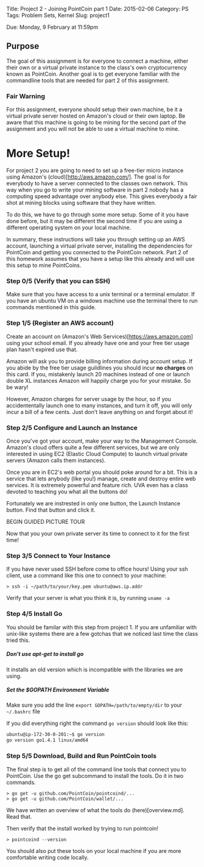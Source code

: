 Title: Project 2 - Joining PointCoin part 1
Date: 2015-02-06
Category: PS
Tags: Problem Sets, Kernel
Slug: project1

   <div class="due">
   Due: Monday, 9 February at 11:59pm
      </div>

## Purpose

The goal of this assignment is for everyone to connect a machine, either
their own or a virtual private instance to the class's own cryptocurrency 
known as PointCoin. Another goal is to get everyone familiar with the commandline
tools that are needed for part 2 of this assignment.


### Fair Warning

For this assignment, everyone should setup their own machine, be it a virtual private server 
hosted on Amazon's cloud or their own laptop. Be aware that this machine is going to 
be mining for the second part of the assignment and you will not be able to use a virtual
machine to mine. 


# More Setup!
For project 2 you are going to need to set up a free-tier micro instance using Amazon's 
(cloud)[http://aws.amazon.com/]. The goal is for everybody to have a server connected 
to the classes own network. This way when you go to write your mining software in part 2
nobody has a computing speed advantage over anybody else. This gives everybody a fair
shot at mining blocks using software that they have written. 

To do this, we have to go through some more setup. Some of it you have done before,
but it may be different the second time if you are using a different operating system
on your local machine.

In summary, these instructions will take you through setting up an AWS account, launching 
a virtual private server, installing the dependencies for PointCoin and getting 
you connected to the PointCoin network. Part 2 of this homework assumes that you have 
a setup like this already and will use this setup to mine PointCoins. 

### Step 0/5 (Verify that you can SSH)

Make sure that you have access to a unix terminal or a terminal emulator. If you have
an ubuntu VM on a windows machine use the terminal there to run commands mentioned in this guide.

### Step 1/5 (Register an AWS account)

Create an account on (Amazon's Web Services)[https://aws.amazon.com] using your school email. If you already have one and 
your free tier usage plan hasn't expired use that. 

Amazon will ask you to provide billing information during account setup. 
If you abide by the free tier usage guildlines
you should incur __no charges__ on this card. If you, mistakenly launch 20 machines instead of one or 
launch double XL instances Amazon will happily charge you for your mistake. So be wary!

However, Amazon charges for server usage by the hour, so if you accidententally launch one to many instances, 
and turn it off, you will only incur a bill of a few cents. Just don't leave anything on and forget about it!


### Step 2/5 Configure and Launch an Instance

Once you've got your account, make your way to the Management Console. Amazon's cloud offers
quite a few different services, but we are only interested in using EC2 (Elastic Cloud Compute)
to launch virtual private servers (Amazon calls them instances).

Once you are in EC2's web portal you should poke around for a bit. This is a service that lets
anybody (like you!) manage, create and destroy entire web services. It is extremely powerful
and feature rich. UVA even has a class devoted to teaching you what all the buttons do! 

Fortunately we are instrested in only one button, the Launch Instance button. 
Find that button and click it.

BEGIN GUIDED PICTURE TOUR

Now that you your own private server its time to connect to it for the first time!

### Step 3/5 Connect to Your Instance

If you have never used SSH before come to office hours!
Using your ssh client, use a command like this one to connect to your machine:

```
> ssh -i ~/path/to/your/key.pem ubuntu@aws.ip.addr
```

Verify that your server is what you think it is, by running `uname -a`

### Step 4/5 Install Go

You should be familar with this step from project 1. If you are unfamiliar with unix-like systems
there are a few gotchas that we noticed last time the class tried this.

##### Don't use apt-get to install go
It installs an old version which is incompatible with the libraries we are using.

##### Set the $GOPATH Environment Variable
Make sure you add the line `export GOPATH=/path/to/empty/dir` to your `~/.bashrc` file

If you did everything right the command `go version` should look like this:

```bash
ubuntu@ip-172-30-0-201:~$ go version
go version go1.4.1 linux/amd64
```

### Step 5/5 Download, Build and Run PointCoin tools

The final step is to get all of the command line tools that connect you to PointCoin.
Use the go get subcommand to install the tools. Do it in two commands.

```
> go get -u github.com/PointCoin/pointcoind/...
> go get -u github.com/PointCoin/wallet/...
```

We have written an overview of what the tools do (here)[overview.md]. Read that.

Then verify that the install worked by trying to run pointcoin!

```
> pointcoind --version
```

You should also put these tools on your local machine if you are more comfortable
writing code locally.


